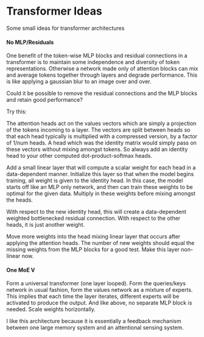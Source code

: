 # Transformer Ideas

Some small ideas for transformer architectures

#### No MLP/Residuals

One benefit of the token-wise MLP blocks and residual connections in a transformer is to maintain some independence and diversity of token representations. Otherwise a network made only of attention blocks can mix and average tokens together through layers and degrade performance. This is like applying a gaussian blur to an image over and over.

Could it be possible to remove the residual connections and the MLP blocks and retain good performance?

Try this:

The attention heads act on the values vectors which are simply a projection of the tokens incoming to a layer. The vectors are split between heads so that each head typically is multiplied with a compressed version, by a factor of 1/num heads. A head which was the identity matrix would simply pass on these vectors without mixing amongst tokens. So always add an identity head to your other computed dot-product-softmax heads.

Add a small linear layer that will compute a scalar weight for each head in a data-dependent manner. Initialize this layer so that when the model begins training, all weight is given to the identity head. In this case, the model starts off like an MLP only network, and then can train these weights to be optimal for the given data. Multiply in these weights before mixing amongst the heads.

With respect to the new identity head, this will create a data-dependent weighted bottlenecked residual connection. With respect to the other heads, it is just another weight.

Move more weights into the head mixing linear layer that occurs after applying the attention heads. The number of new weights should equal the missing weights from the MLP blocks for a good test. Make this layer non-linear now.

#### One MoE V

Form a universal transformer (one layer looped). Form the queries/keys network in usual fashion, form the values network as a mixture of experts. This implies that each time the layer iterates, different experts will be activated to produce the output. And like above, no separate MLP block is needed. Scale weights horizontally.

I like this architecture because it is essentially a feedback mechanism between one large memory system and an attentional sensing system.
